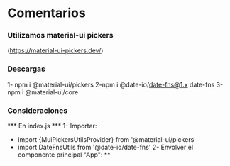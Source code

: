 # Comentarios

### Utilizamos material-ui pickers
(https://material-ui-pickers.dev/)

### Descargas
1- npm i @material-ui/pickers
2-npm i @date-io/date-fns@1.x date-fns
3-npm i @material-ui/core

### Consideraciones
*** En index.js *** 
1- Importar:
* import {MuiPickersUtilsProvider} from '@material-ui/pickers'
* import DateFnsUtils from '@date-io/date-fns' 
2- Envolver el componente principal "App": 
** <MuiPickersUtilsProvider utils={DateFnsUtils}> 
        <App /> 
    </MuiPickersUtilsProvider>
